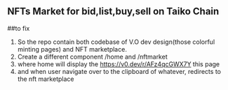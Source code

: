 
## NFTs Market for bid,list,buy,sell on Taiko Chain

##to fix
1. So the repo contain both codebase of V.O dev design(those colorful minting pages)  and NFT marketplace.
2. Create a different component /home and /nftmarket
3. where home will display the https://v0.dev/r/AFz4qcGWX7Y this page
4. and when user navigate over to the clipboard of whatever, redirects to the nft marketplace

   
